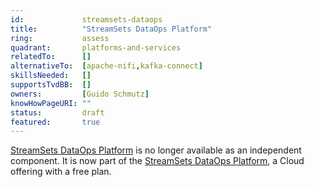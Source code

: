 ```yaml
---
id:				streamsets-dataops
title:      	"StreamSets DataOps Platform"
ring:       	assess
quadrant:   	platforms-and-services
relatedTo:		[]
alternativeTo:	[apache-nifi,kafka-connect]
skillsNeeded:	[]
supportsTvdBB:	[]
owners:         [Guido Schmutz]
knowHowPageURI:	""   
status:			draft
featured:       true
---
```


[StreamSets DataOps Platform](https://streamsets.com/products/dataops-platform/) is no longer available as an independent component. It is now part of the [StreamSets DataOps Platform](https://streamsets.com/products/dataops-platform/), a Cloud offering with a free plan.